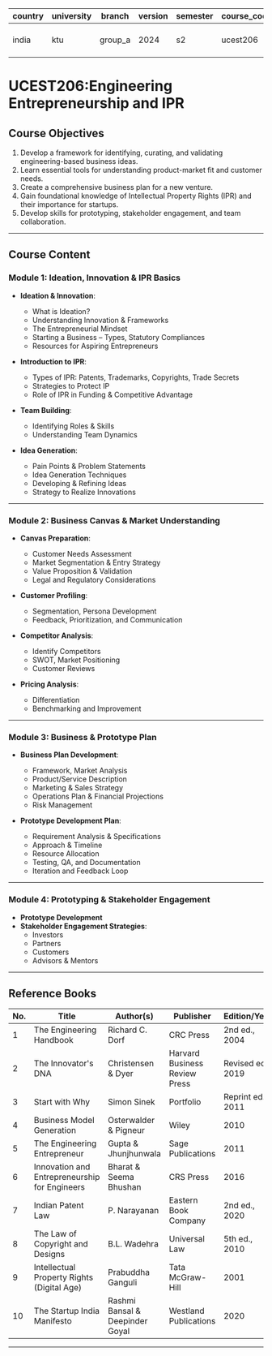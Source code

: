 | country | university | branch     | version | semester | course_code | course_title                         | language | contributor |
|---------|------------|------------|---------|----------|-------------|--------------------------------------|----------|-------------|
| india   | ktu       | group_a  | 2024 | s2       | ucest206    | engineering-entrepreneurship-and-ipr | english  | @arya3077   |

 # UCEST206:Engineering Entrepreneurship and IPR  




## Course Objectives

1. Develop a framework for identifying, curating, and validating engineering-based business ideas.  
2. Learn essential tools for understanding product-market fit and customer needs.  
3. Create a comprehensive business plan for a new venture.  
4. Gain foundational knowledge of Intellectual Property Rights (IPR) and their importance for startups.  
5. Develop skills for prototyping, stakeholder engagement, and team collaboration.  

---

## Course Content

### Module 1: Ideation, Innovation & IPR Basics

- **Ideation & Innovation**:  
  - What is Ideation?  
  - Understanding Innovation & Frameworks  
  - The Entrepreneurial Mindset  
  - Starting a Business – Types, Statutory Compliances  
  - Resources for Aspiring Entrepreneurs  

- **Introduction to IPR**:  
  - Types of IPR: Patents, Trademarks, Copyrights, Trade Secrets  
  - Strategies to Protect IP  
  - Role of IPR in Funding & Competitive Advantage  

- **Team Building**:  
  - Identifying Roles & Skills  
  - Understanding Team Dynamics  

- **Idea Generation**:  
  - Pain Points & Problem Statements  
  - Idea Generation Techniques  
  - Developing & Refining Ideas  
  - Strategy to Realize Innovations  

---

### Module 2: Business Canvas & Market Understanding

- **Canvas Preparation**:  
  - Customer Needs Assessment  
  - Market Segmentation & Entry Strategy  
  - Value Proposition & Validation  
  - Legal and Regulatory Considerations  

- **Customer Profiling**:  
  - Segmentation, Persona Development  
  - Feedback, Prioritization, and Communication  

- **Competitor Analysis**:  
  - Identify Competitors  
  - SWOT, Market Positioning  
  - Customer Reviews  

- **Pricing Analysis**:  
  - Differentiation  
  - Benchmarking and Improvement  

---

###  Module 3: Business & Prototype Plan

- **Business Plan Development**:  
  - Framework, Market Analysis  
  - Product/Service Description  
  - Marketing & Sales Strategy  
  - Operations Plan & Financial Projections  
  - Risk Management  

- **Prototype Development Plan**:  
  - Requirement Analysis & Specifications  
  - Approach & Timeline  
  - Resource Allocation  
  - Testing, QA, and Documentation  
  - Iteration and Feedback Loop  

---

### Module 4: Prototyping & Stakeholder Engagement

- **Prototype Development**  
- **Stakeholder Engagement Strategies**:  
  - Investors  
  - Partners  
  - Customers  
  - Advisors & Mentors  

---

## Reference Books

| No. | Title | Author(s) | Publisher | Edition/Year |
|-----|-------|-----------|-----------|--------------|
| 1 | The Engineering Handbook | Richard C. Dorf | CRC Press | 2nd ed., 2004 |
| 2 | The Innovator's DNA | Christensen & Dyer | Harvard Business Review Press | Revised ed., 2019 |
| 3 | Start with Why | Simon Sinek | Portfolio | Reprint ed., 2011 |
| 4 | Business Model Generation | Osterwalder & Pigneur | Wiley | 2010 |
| 5 | The Engineering Entrepreneur | Gupta & Jhunjhunwala | Sage Publications | 2011 |
| 6 | Innovation and Entrepreneurship for Engineers | Bharat & Seema Bhushan | CRS Press | 2016 |
| 7 | Indian Patent Law | P. Narayanan | Eastern Book Company | 2nd ed., 2020 |
| 8 | The Law of Copyright and Designs | B.L. Wadehra | Universal Law | 5th ed., 2010 |
| 9 | Intellectual Property Rights (Digital Age) | Prabuddha Ganguli | Tata McGraw-Hill | 2001 |
|10 | The Startup India Manifesto | Rashmi Bansal & Deepinder Goyal | Westland Publications | 2020 |

---
